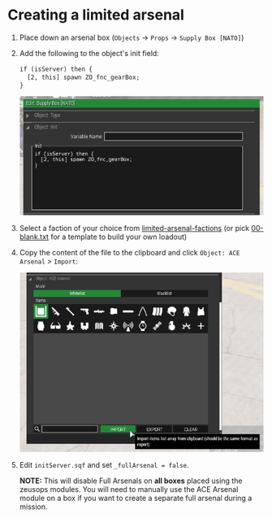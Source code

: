 # Creating a limited arsenal

1. Place down an arsenal box (`Objects` -> `Props` -> `Supply Box [NATO]`)
2. Add the following to the object's init field:

   ```sqf
   if (isServer) then { 
     [2, this] spawn ZO_fnc_gearBox; 
   }
   ```

   ![init field](docs/arsenal-init.png)

3. Select a faction of your choice from [limited-arsenal-factions](limited-arsenal-factions)
   (or pick [00-blank.txt](limited-arsenal-factions/00-blank.txt) for a template to build
   your own loadout)
4. Copy the content of the file to the clipboard and click `Object: ACE Arsenal` > `Import`:

   ![import](docs/arsenal-import.png)
5. Edit `initServer.sqf` and set `_fullArsenal = false`.

   **NOTE:** This will disable Full Arsenals on **all boxes** placed using the
   zeusops modules. You will need to manually use the ACE Arsenal module on a
   box if you want to create a separate full arsenal during a mission.
